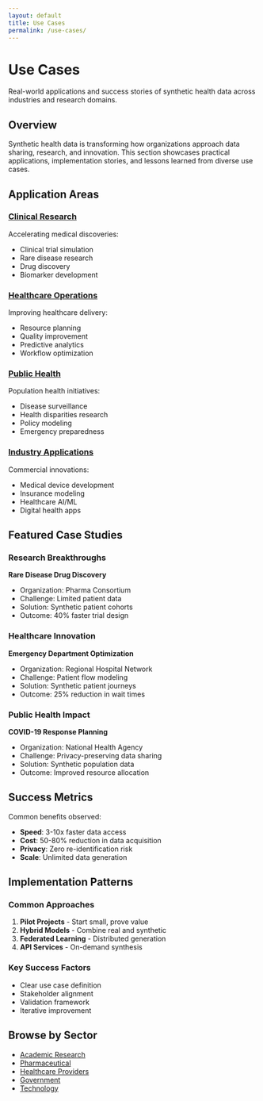 ```yaml
---
layout: default
title: Use Cases
permalink: /use-cases/
---
```


# Use Cases

Real-world applications and success stories of synthetic health data across industries and research domains.

## Overview

Synthetic health data is transforming how organizations approach data sharing, research, and innovation. This section showcases practical applications, implementation stories, and lessons learned from diverse use cases.

## Application Areas

### [Clinical Research](/use-cases/clinical-research/)
Accelerating medical discoveries:
- Clinical trial simulation
- Rare disease research
- Drug discovery
- Biomarker development

### [Healthcare Operations](/use-cases/healthcare-operations/)
Improving healthcare delivery:
- Resource planning
- Quality improvement
- Predictive analytics
- Workflow optimization

### [Public Health](/use-cases/public-health/)
Population health initiatives:
- Disease surveillance
- Health disparities research
- Policy modeling
- Emergency preparedness

### [Industry Applications](/use-cases/industry/)
Commercial innovations:
- Medical device development
- Insurance modeling
- Healthcare AI/ML
- Digital health apps

## Featured Case Studies

### Research Breakthroughs
**Rare Disease Drug Discovery**
- Organization: Pharma Consortium
- Challenge: Limited patient data
- Solution: Synthetic patient cohorts
- Outcome: 40% faster trial design

### Healthcare Innovation
**Emergency Department Optimization**
- Organization: Regional Hospital Network
- Challenge: Patient flow modeling
- Solution: Synthetic patient journeys
- Outcome: 25% reduction in wait times

### Public Health Impact
**COVID-19 Response Planning**
- Organization: National Health Agency
- Challenge: Privacy-preserving data sharing
- Solution: Synthetic population data
- Outcome: Improved resource allocation

## Success Metrics

Common benefits observed:
- **Speed**: 3-10x faster data access
- **Cost**: 50-80% reduction in data acquisition
- **Privacy**: Zero re-identification risk
- **Scale**: Unlimited data generation

## Implementation Patterns

### Common Approaches
1. **Pilot Projects** - Start small, prove value
2. **Hybrid Models** - Combine real and synthetic
3. **Federated Learning** - Distributed generation
4. **API Services** - On-demand synthesis

### Key Success Factors
- Clear use case definition
- Stakeholder alignment
- Validation framework
- Iterative improvement

## Browse by Sector

- [Academic Research](/use-cases/academic/)
- [Pharmaceutical](/use-cases/pharma/)
- [Healthcare Providers](/use-cases/providers/)
- [Government](/use-cases/government/)
- [Technology](/use-cases/tech/)